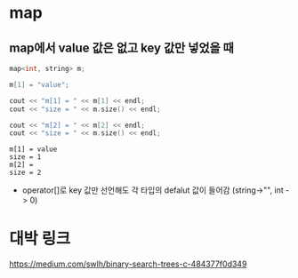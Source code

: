 # map
## map에서 value 값은 없고 key 값만 넣었을 때
~~~c++
map<int, string> m;

m[1] = "value";

cout << "m[1] = " << m[1] << endl;
cout << "size = " << m.size() << endl;

cout << "m[2] = " << m[2] << endl;
cout << "size = " << m.size() << endl;
~~~
~~~
m[1] = value
size = 1
m[2] =
size = 2
~~~
- operator[]로 key 값만 선언해도 각 타입의 defalut 값이 들어감 (string->"", int -> 0)


# 대박 링크
https://medium.com/swlh/binary-search-trees-c-484377f0d349
